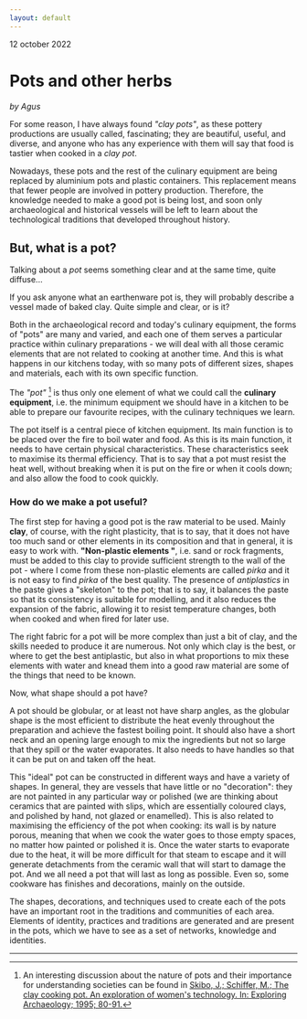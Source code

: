 ```yaml
---
layout: default
---
```


12 october 2022

# Pots and other herbs 

_by Agus_

For some reason, I have always found _"clay pots"_, as these pottery productions are usually called, fascinating; they are beautiful, useful, and diverse, and anyone who has any experience with them will say that food is tastier when cooked in a _clay pot_.

Nowadays, these pots and the rest of the culinary equipment are being replaced by aluminium pots and plastic containers. This replacement means that fewer people are involved in pottery production. Therefore, the knowledge needed to make a good pot is being lost, and soon only archaeological and historical vessels will be left to learn about the technological traditions that developed throughout history.

## But, what is a pot?

Talking about a _pot_ seems something clear and at the same time, quite diffuse... 

If you ask anyone what an earthenware pot is, they will probably describe a vessel made of baked clay. Quite simple and clear, or is it?

Both in the archaeological record and today's culinary equipment, the forms of "pots" are many and varied, and each one of them serves a particular practice within culinary preparations - we will deal with all those ceramic elements that are not related to cooking at another time. And this is what happens in our kitchens today, with so many pots of different sizes, shapes and materials, each with its own specific function.

The _"pot"_ [^1] is thus only one element of what we could call the **culinary equipment**, i.e. the minimum equipment we should have in a kitchen to be able to prepare our favourite recipes, with the culinary techniques we learn. 

The pot itself is a central piece of kitchen equipment. Its main function is to be placed over the fire to boil water and food. As this is its main function, it needs to have certain physical characteristics. These characteristics seek to maximise its thermal efficiency. That is to say that a pot must resist the heat well, without breaking when it is put on the fire or when it cools down; and also allow the food to cook quickly.

### How do we make a pot useful? 

The first step for having a good pot is the raw material to be used. Mainly **clay**, of course, with the right plasticity, that is to say, that it does not have too much sand or other elements in its composition and that in general, it is easy to work with. **"Non-plastic elements "**, i.e. sand or rock fragments, must be added to this clay to provide sufficient strength to the wall of the pot - where I come from these non-plastic elements are called _pirka_ and it is not easy to find _pirka_ of the best quality. The presence of _antiplastics_ in the paste gives a "skeleton" to the pot; that is to say, it balances the paste so that its consistency is suitable for modelling, and it also reduces the expansion of the fabric, allowing it to resist temperature changes, both when cooked and when fired for later use.

The right fabric for a pot will be more complex than just a bit of clay, and the skills needed to produce it are numerous. Not only which clay is the best, or where to get the best antiplastic, but also in what proportions to mix these elements with water and knead them into a good raw material are some of the things that need to be known.

Now, what shape should a pot have?

A pot should be globular, or at least not have sharp angles, as the globular shape is the most efficient to distribute the heat evenly throughout the preparation and achieve the fastest boiling point. It should also have a short neck and an opening large enough to mix the ingredients but not so large that they spill or the water evaporates. It also needs to have handles so that it can be put on and taken off the heat. 

This "ideal" pot can be constructed in different ways and have a variety of shapes. In general, they are vessels that have little or no "decoration": they are not painted in any particular way or polished (we are thinking about ceramics that are painted with slips, which are essentially coloured clays, and polished by hand, not glazed or enamelled). This is also related to maximising the efficiency of the pot when cooking: its wall is by nature porous, meaning that when we cook the water goes to those empty spaces, no matter how painted or polished it is. Once the water starts to evaporate due to the heat, it will be more difficult for that steam to escape and it will generate detachments from the ceramic wall that will start to damage the pot. And we all need a pot that will last as long as possible. Even so, some cookware has finishes and decorations, mainly on the outside. 

The shapes, decorations, and techniques used to create each of the pots have an important root in the traditions and communities of each area. Elements of identity, practices and traditions are generated and are present in the pots, which we have to see as a set of networks, knowledge and identities.


---

[^1]: An interesting discussion about the nature of pots and their importance for understanding societies can be found in [Skibo, J.; Schiffer, M.; The clay cooking pot. An exploration of women's technology. In: Exploring Archaeology; 1995; 80-91.](https://www.researchgate.net/publication/280568687_The_Clay_Cooking_Pot_An_Exploration_of_a_Women%27s_Technology)
 
